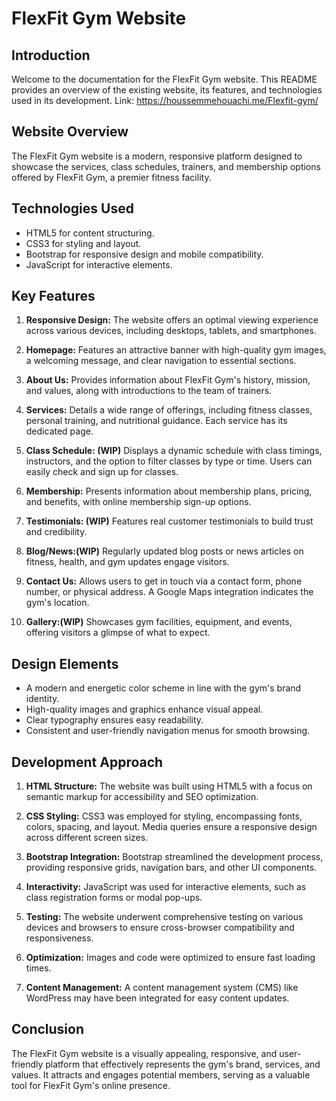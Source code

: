 # FlexFit Gym Website

## Introduction
Welcome to the documentation for the FlexFit Gym website. This README provides an overview of the existing website, its features, and technologies used in its development.
Link: https://houssemmehouachi.me/Flexfit-gym/

## Website Overview
The FlexFit Gym website is a modern, responsive platform designed to showcase the services, class schedules, trainers, and membership options offered by FlexFit Gym, a premier fitness facility.

## Technologies Used
- HTML5 for content structuring.
- CSS3 for styling and layout.
- Bootstrap for responsive design and mobile compatibility.
- JavaScript for interactive elements.

## Key Features
1. **Responsive Design:** The website offers an optimal viewing experience across various devices, including desktops, tablets, and smartphones.

2. **Homepage:** Features an attractive banner with high-quality gym images, a welcoming message, and clear navigation to essential sections.

3. **About Us:** Provides information about FlexFit Gym's history, mission, and values, along with introductions to the team of trainers.

4. **Services:** Details a wide range of offerings, including fitness classes, personal training, and nutritional guidance. Each service has its dedicated page.

5. **Class Schedule: (WIP)** Displays a dynamic schedule with class timings, instructors, and the option to filter classes by type or time. Users can easily check and sign up for classes.

6. **Membership:** Presents information about membership plans, pricing, and benefits, with online membership sign-up options.

7. **Testimonials: (WIP)** Features real customer testimonials to build trust and credibility.

8. **Blog/News:(WIP)** Regularly updated blog posts or news articles on fitness, health, and gym updates engage visitors.

9. **Contact Us:** Allows users to get in touch via a contact form, phone number, or physical address. A Google Maps integration indicates the gym's location.

10. **Gallery:(WIP)** Showcases gym facilities, equipment, and events, offering visitors a glimpse of what to expect.

## Design Elements
- A modern and energetic color scheme in line with the gym's brand identity.
- High-quality images and graphics enhance visual appeal.
- Clear typography ensures easy readability.
- Consistent and user-friendly navigation menus for smooth browsing.

## Development Approach
1. **HTML Structure:** The website was built using HTML5 with a focus on semantic markup for accessibility and SEO optimization.

2. **CSS Styling:** CSS3 was employed for styling, encompassing fonts, colors, spacing, and layout. Media queries ensure a responsive design across different screen sizes.

3. **Bootstrap Integration:** Bootstrap streamlined the development process, providing responsive grids, navigation bars, and other UI components.

4. **Interactivity:** JavaScript was used for interactive elements, such as class registration forms or modal pop-ups.

5. **Testing:** The website underwent comprehensive testing on various devices and browsers to ensure cross-browser compatibility and responsiveness.

6. **Optimization:** Images and code were optimized to ensure fast loading times.

7. **Content Management:** A content management system (CMS) like WordPress may have been integrated for easy content updates.

## Conclusion
The FlexFit Gym website is a visually appealing, responsive, and user-friendly platform that effectively represents the gym's brand, services, and values. It attracts and engages potential members, serving as a valuable tool for FlexFit Gym's online presence.
